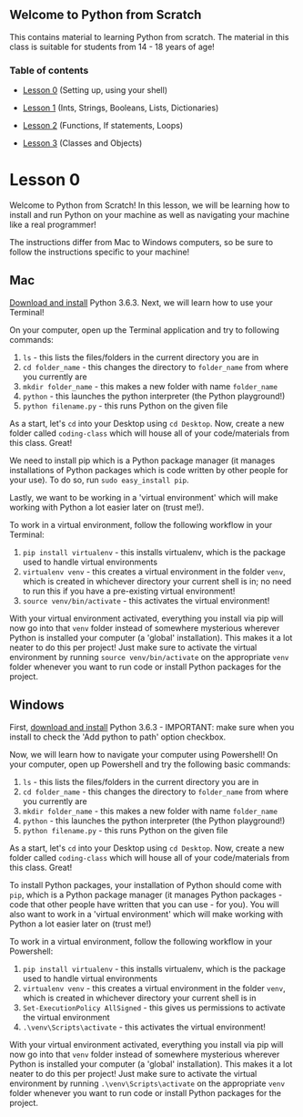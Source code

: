 ## Welcome to Python from Scratch

This contains material to learning Python from scratch. The material in this class is suitable for students from 14 - 18 years of age!

### Table of contents

- [Lesson 0](#lesson-0) (Setting up, using your shell)

- [Lesson 1](https://github.com/jaychia/coding-class/l1.md) (Ints, Strings, Booleans, Lists, Dictionaries)

- [Lesson 2](https://github.com/jaychia/coding-class/l2.md) (Functions, If statements, Loops)

- [Lesson 3](https://github.com/jaychia/coding-class/l3.md) (Classes and Objects)

# Lesson 0

Welcome to Python from Scratch! In this lesson, we will be learning how to install and run Python on your machine as well as navigating your machine like a real programmer!

The instructions differ from Mac to Windows computers, so be sure to follow the instructions specific to your machine!

## Mac

[Download and install](https://www.python.org/ftp/python/3.6.3/python-3.6.3-macosx10.6.pkg) Python 3.6.3. Next, we will learn how to use your Terminal!

On your computer, open up the Terminal application and try to following commands:

1. `ls` - this lists the files/folders in the current directory you are in
2. `cd folder_name` - this changes the directory to `folder_name` from where you currently are
3. `mkdir folder_name` - this makes a new folder with name `folder_name`
4. `python` - this launches the python interpreter (the Python playground!)
5. `python filename.py` - this runs Python on the given file

As a start, let's `cd` into your Desktop using `cd Desktop`. Now, create a new folder called `coding-class` which will house all of your code/materials from this class. Great!

We need to install pip which is a Python package manager (it manages installations of Python packages which is code written by other people for your use). To do so, run `sudo easy_install pip`.

Lastly, we want to be working in a 'virtual environment' which will make working with Python a lot easier later on (trust me!).

To work in a virtual environment, follow the following workflow in your Terminal:

1. `pip install virtualenv` - this installs virtualenv, which is the package used to handle virtual environments
2. `virtualenv venv` - this creates a virtual environment in the folder `venv`, which is created in whichever directory your current shell is in; no need to run this if you have a pre-existing virtual environment!
3. `source venv/bin/activate` - this activates the virtual environment!

With your virtual environment activated, everything you install via pip will now go into that `venv` folder instead of somewhere mysterious wherever Python is installed your computer (a 'global' installation). This makes it a lot neater to do this per project! Just make sure to activate the virtual environment by running `source venv/bin/activate` on the appropriate `venv` folder whenever you want to run code or install Python packages for the project.

## Windows

First, [download and install](https://www.python.org/ftp/python/3.6.3/python-3.6.3.exe) Python 3.6.3 - IMPORTANT: make sure when you install to check the 'Add python to path' option checkbox.

Now, we will learn how to navigate your computer using Powershell! On your computer, open up Powershell and try the following basic commands:

1. `ls` - this lists the files/folders in the current directory you are in
2. `cd folder_name` - this changes the directory to `folder_name` from where you currently are
3. `mkdir folder_name` - this makes a new folder with name `folder_name`
4. `python` - this launches the python interpreter (the Python playground!)
5. `python filename.py` - this runs Python on the given file

As a start, let's `cd` into your Desktop using `cd Desktop`. Now, create a new folder called `coding-class` which will house all of your code/materials from this class. Great!

To install Python packages, your installation of Python should come with `pip`, which is a Python package manager (it manages Python packages - code that other people have written that you can use - for you). You will also want to work in a 'virtual environment' which will make working with Python a lot easier later on (trust me!)

To work in a virtual environment, follow the following workflow in your Powershell:

1. `pip install virtualenv` - this installs virtualenv, which is the package used to handle virtual environments
2. `virtualenv venv` - this creates a virtual environment in the folder `venv`, which is created in whichever directory your current shell is in
3. `Set-ExecutionPolicy AllSigned` - this gives us permissions to activate the virtual environment
3. `.\venv\Scripts\activate` - this activates the virtual environment!

With your virtual environment activated, everything you install via pip will now go into that `venv` folder instead of somewhere mysterious wherever Python is installed your computer (a 'global' installation). This makes it a lot neater to do this per project! Just make sure to activate the virtual environment by running `.\venv\Scripts\activate` on the appropriate `venv` folder whenever you want to run code or install Python packages for the project.
